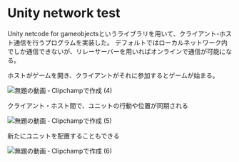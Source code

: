 # Unity network test
Unity netcode for gameobjectsというライブラリを用いて、クライアント-ホスト通信を行うプログラムを実装した。
デフォルトではローカルネットワーク内でしか通信できないが、リレーサーバーを用いればオンラインで通信が可能になる。

ホストがゲームを開き、クライアントがそれに参加するとゲームが始まる。

![無題の動画 ‐ Clipchampで作成 (4)](https://github.com/yumonjiro/unity-Network-test/assets/109736583/9a988f7b-92d9-4c91-a03c-58a91a5d969c)

クライアント・ホスト間で、ユニットの行動や位置が同期される

![無題の動画 ‐ Clipchampで作成 (5)](https://github.com/yumonjiro/unity-Network-test/assets/109736583/7d617992-9388-4ae1-9e23-1ec6aa7fc88e)

新たにユニットを配置することもできる

![無題の動画 ‐ Clipchampで作成 (6)](https://github.com/yumonjiro/unity-Network-test/assets/109736583/43a28b0a-f5a7-4937-a387-e00299915d5a)
